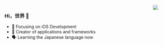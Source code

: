 <img align="right" src="https://github-readme-stats.vercel.app/api?username=pikacode&show_icons=true&icon_color=CE1D2D&text_color=718096&bg_color=00000000&hide_title=true&hide_border=true" />

### Hi，世界 👋

-  Focusing on iOS Development
- 🔨 Creator of applications and frameworks
- 🗣️ Learning the Japanese language  now

